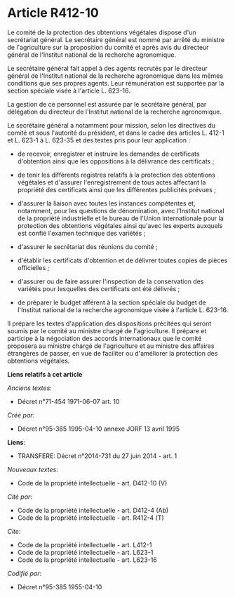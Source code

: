 # Article R412-10

Le comité de la protection des obtentions végétales dispose d'un secrétariat général. Le secrétaire général est nommé par
arrêté du ministre de l'agriculture sur la proposition du comité et après avis du directeur général de l'Institut national de
la recherche agronomique. 

Le secrétaire général fait appel à des agents recrutés par le directeur général de l'Institut national de la recherche
agronomique dans les mêmes conditions que ses propres agents. Leur rémunération est supportée par la section spéciale visée à
l'article L. 623-16. 

La gestion de ce personnel est assurée par le secrétaire général, par délégation du directeur de l'Institut national de la
recherche agronomique. 

Le secrétaire général a notamment pour mission, selon les directives du comité et sous l'autorité du président, et dans le
cadre des articles L. 412-1 et L. 623-1 à L. 623-35 et des textes pris pour leur application :

- de recevoir, enregistrer et instruire les demandes de certificats d'obtention ainsi que les oppositions à la délivrance des
certificats ;

- de tenir les différents registres relatifs à la protection des obtentions végétales et d'assurer l'enregistrement de tous
actes affectant la propriété des certificats ainsi que les différentes publicités prévues ;

- d'assurer la liaison avec toutes les instances compétentes et, notamment, pour les questions de dénomination, avec
l'Institut national de la propriété industrielle et le bureau de l'Union internationale pour la protection des obtentions
végétales ainsi qu'avec les experts auxquels est confié l'examen technique des variétés ;

- d'assurer le secrétariat des réunions du comité ;

- d'établir les certificats d'obtention et de délivrer toutes copies de pièces officielles ;

- d'assurer ou de faire assurer l'inspection de la conservation des variétés pour lesquelles des certificats ont été
délivrés ;

- de préparer le budget afférent à la section spéciale du budget de l'Institut national de la recherche agronomique visée à
l'article L. 623-16. 

Il prépare les textes d'application des dispositions précitées qui seront soumis par le comité au ministre chargé de
l'agriculture. Il prépare et participe à la négociation des accords internationaux que le comité proposera au ministre chargé
de l'agriculture et au ministre des affaires étrangères de passer, en vue de faciliter ou d'améliorer la protection des
obtentions végétales.

**Liens relatifs à cet article**

_Anciens textes_:

  - Décret n°71-454 1971-06-07 art. 10

_Créé par_:

  - Décret n°95-385 1995-04-10 annexe JORF 13 avril 1995

**Liens**:

  - TRANSFERE: Décret n°2014-731 du 27 juin 2014 - art. 1

_Nouveaux textes_:

  - Code de la propriété intellectuelle - art. D412-10 (V)

_Cité par_:

  - Code de la propriété intellectuelle - art. D412-4 (Ab)
  - Code de la propriété intellectuelle - art. R412-4 (T)

_Cite_:

  - Code de la propriété intellectuelle - art. L412-1
  - Code de la propriété intellectuelle - art. L623-1
  - Code de la propriété intellectuelle - art. L623-16

_Codifié par_:

  - Décret n°95-385 1955-04-10

